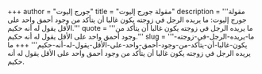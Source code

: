 +++
author = "جورج إليوت"
title = "مقولة جورج إليوت"
description = '''مقولة جورج إليوت: ما يريده الرجل في زوجته يكون غالبا أن يتأكد من وجود أحمق واحد على الأقل يقول له أنه حكيم.'''
quote = '''ما يريده الرجل في زوجته يكون غالبا أن يتأكد من وجود أحمق واحد على الأقل يقول له أنه حكيم.'''
slug = '''ما-يريده-الرجل-في-زوجته-يكون-غالبا-أن-يتأكد-من-وجود-أحمق-واحد-على-الأقل-يقول-له-أنه-حكيم'''
+++
ما يريده الرجل في زوجته يكون غالبا أن يتأكد من وجود أحمق واحد على الأقل يقول له أنه حكيم.
